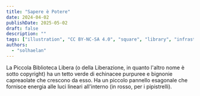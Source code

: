 ```yaml
---
title: "Sapere è Potere"
date: 2024-04-02
publishDate: 2025-05-02
draft: false
description: ""
tags: ["illustration", "CC BY-NC-SA 4.0", "square", "library", "infrastructure", "solar"]
authors:
  - "solhaelan"
---
```


La Piccola Biblioteca Libera (o della Liberazione, in quanto l'altro nome è sotto copyright) ha un tetto verde di echinacee purpuree e bignonie capreaolate che crescono da esso. Ha un piccolo pannello esagonale che fornisce energia alle luci lineari all'interno (in rosso, per i pipistrelli).

